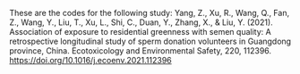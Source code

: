 These are the codes for the following study:
Yang, Z., Xu, R., Wang, Q., Fan, Z., Wang, Y., Liu, T., Xu, L., Shi, C., Duan, Y., Zhang, X., & Liu, Y. (2021). Association of exposure to residential greenness with semen quality: A retrospective longitudinal study of sperm donation volunteers in Guangdong province, China. Ecotoxicology and Environmental Safety, 220, 112396. https://doi.org/10.1016/j.ecoenv.2021.112396
